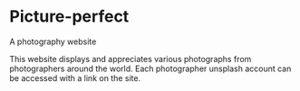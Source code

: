 # Picture-perfect
A photography website

This website displays and appreciates various photographs from photographers around the world. Each photographer unsplash account can be accessed with a link on the site.
